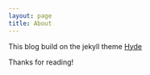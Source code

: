 ```yaml
---
layout: page
title: About
---
```


This blog build on the jekyll theme [Hyde](http://hyde.getpoole.com)

Thanks for reading!
